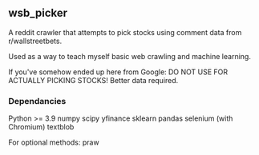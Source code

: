 ## wsb_picker

A reddit crawler that attempts to pick stocks using comment data from r/wallstreetbets.

Used as a way to teach myself basic web crawling and machine learning.

If you've somehow ended up here from Google: DO NOT USE FOR ACTUALLY PICKING STOCKS! Better data required.

### Dependancies

Python >= 3.9
numpy
scipy
yfinance
sklearn
pandas
selenium (with Chromium)
textblob

For optional methods:
praw